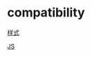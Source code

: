 # compatibility

[样式](compatibility%20123e18ccb9c14946abf41a0daae4fcb2/%E6%A0%B7%E5%BC%8F%208a752065b7d94f8089b6c3ebf9406aa2.md)

[JS](compatibility%20123e18ccb9c14946abf41a0daae4fcb2/JS%208f6bb7f3e10441969f83375a7d08effb.md)